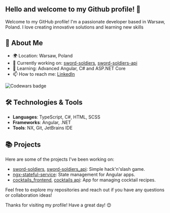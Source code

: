 ## Hello and welcome to my Github profile! 👋

Welcome to my GitHub profile! I'm a passionate developer based in Warsaw, Poland.
I love creating innovative solutions and learning new skills

## 🚀 About Me

- 🌍 Location: Warsaw, Poland
- 💼 Currently working on: [sword-soldiers](https://github.com/maciekw129/sword-soldiers), [sword-soldiers-api](https://github.com/maciekw129/sword-soldiers_api)
- 🌱 Learning: Advanced Angular, C# and ASP.NET Core
- 📫 How to reach me: [LinkedIn](https://www.linkedin.com/in/maciej-walecki)

![Codewars badge](https://www.codewars.com/users/maciekw129/badges/large)

## 🛠️ Technologies & Tools

- **Languages**: TypeScript, C#, HTML, SCSS
- **Frameworks**: Angular, .NET
- **Tools**: NX, Git, JetBrains IDE

## 📚 Projects

Here are some of the projects I've been working on:

- [sword-soldiers](https://github.com/maciekw129/sword-soldiers), [sword-soldiers_api](https://github.com/maciekw129/sword-soldiers_api): Simple hack'n'slash game.
- [ngx-stateful-service](https://github.com/maciekw129/ngx-stateful-service): State management for Angular apps.
- [cocktails_frontend](https://github.com/maciekw129/cocktails_frontend), [cocktails api](https://github.com/maciekw129/cocktails_api): App for managing cocktail recipes.

Feel free to explore my repositories and reach out if you have any questions or collaboration ideas!

Thanks for visiting my profile! Have a great day! 😊
